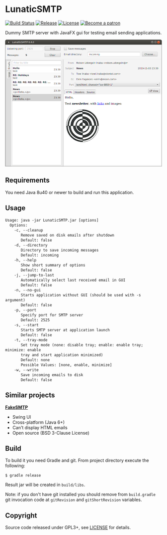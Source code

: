 # LunaticSMTP

[![Build Status](https://travis-ci.org/anlar/LunaticSMTP.svg?branch=master)](https://travis-ci.org/anlar/LunaticSMTP)
[![Release](https://img.shields.io/github/release/anlar/LunaticSMTP.svg)](https://github.com/anlar/LunaticSMTP/releases/latest)
[![License](https://img.shields.io/github/license/anlar/LunaticSMTP.svg)](https://github.com/anlar/LunaticSMTP/blob/master/LICENSE)
[![Become a patron](https://img.shields.io/badge/patreon-donate-e85128.svg)](https://www.patreon.com/bePatron?u=5284588)

Dummy SMTP server with JavaFX gui for testing email sending applications.

![screenshot_linux](https://github.com/anlar/LunaticSMTP/raw/master/doc/images/screenshot_linux.png)

## Requirements

You need Java 8u40 or newer to build and run this application.

## Usage

    Usage: java -jar LunaticSMTP.jar [options]
      Options:
        -c, --cleanup
           Remove saved on disk emails after shutdown
           Default: false
        -d, --directory
           Directory to save incoming messages
           Default: incoming
        -h, --help
           Show short summary of options
           Default: false
        -j, --jump-to-last
           Automatically select last received email in GUI
           Default: false
        -n, --no-gui
           Starts application without GUI (should be used with -s argument)
           Default: false
        -p, --port
           Specify port for SMTP server
           Default: 2525
        -s, --start
           Starts SMTP server at application launch
           Default: false
        -t, --tray-mode
           Set tray mode (none: disable tray; enable: enable tray; minimize: enable
           tray and start application minimized)
           Default: none
           Possible Values: [none, enable, minimize]
        -w, --write
           Save incoming emails to disk
           Default: false

## Similar projects

**[FakeSMTP](https://nilhcem.github.io/FakeSMTP/)**

* Swing UI
* Cross-platform (Java 6+)
* Can't display HTML emails
* Open source (BSD 3-Clause License)

## Build

To build it you need Gradle and git. From project directory execute the following:

    $ gradle release

Result jar will be created in `build/libs`.

Note: if you don't have git installed you should remove from `build.gradle` git invocation code at `gitRevision` and `gitShortRevision` variables.

## Copyright

Source code released under GPL3+, see [LICENSE](LICENSE) for details.
